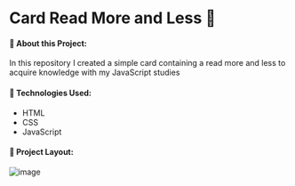 # Card Read More and Less 📇

#### 🔹 About this Project:

In this repository I created a simple card containing a read more and less to acquire knowledge with my JavaScript studies

#### 🔹 Technologies Used:

- HTML
- CSS
- JavaScript

#### 🔹 Project Layout:

![image](https://user-images.githubusercontent.com/70981960/195160142-3feeadd5-b6db-4f91-80cd-e8ecfa6b2318.png)

